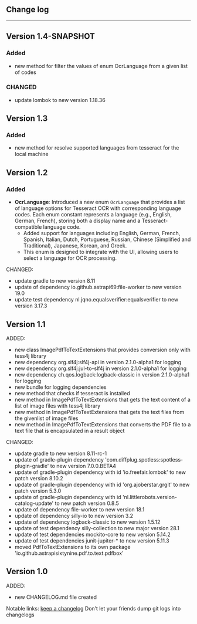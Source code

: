 ## Change log
----------------------

Version 1.4-SNAPSHOT
-------------

### Added

- new method for filter the values of enum OcrLanguage from a given list of codes


### CHANGED

- update lombok to new version 1.18.36

Version 1.3
-------------

### Added

- new method for resolve supported languages from tesseract for the local machine

Version 1.2
-------------

### Added
- **OcrLanguage**: Introduced a new enum `OcrLanguage` that provides a list of language options for Tesseract OCR with corresponding language codes. Each enum constant represents a language (e.g., English, German, French), storing both a display name and a Tesseract-compatible language code.
    - Added support for languages including English, German, French, Spanish, Italian, Dutch, Portuguese, Russian, Chinese (Simplified and Traditional), Japanese, Korean, and Greek.
    - This enum is designed to integrate with the UI, allowing users to select a language for OCR processing.

CHANGED:

- update gradle to new version 8.11
- update of dependency io.github.astrapi69:file-worker to new version 19.0
- update test dependency nl.jqno.equalsverifier:equalsverifier to new version 3.17.3

Version 1.1
-------------

ADDED:

- new class ImagePdfToTextExtensions that provides conversion only with tess4j library
- new dependency org.slf4j:slf4j-api in version 2.1.0-alpha1 for logging
- new dependency org.slf4j:jul-to-slf4j in version 2.1.0-alpha1 for logging
- new dependency ch.qos.logback:logback-classic in version 2.1.0-alpha1 for logging
- new bundle for logging dependencies
- new method that checks if tesseract is installed
- new method in ImagePdfToTextExtensions that gets the text content of a list of image files with tess4j library
- new method in ImagePdfToTextExtensions that gets the text files from the givenlist of image files
- new method in ImagePdfToTextExtensions that converts the PDF file to a text file that is encapsulated in a result object

CHANGED:

- update gradle to new version 8.11-rc-1
- update of gradle-plugin dependency 'com.diffplug.spotless:spotless-plugin-gradle' to new version 7.0.0.BETA4
- update of gradle-plugin dependency with id 'io.freefair.lombok' to new patch version 8.10.2
- update of gradle-plugin dependency with id 'org.ajoberstar.grgit' to new patch version 5.3.0
- update of gradle-plugin dependency with id 'nl.littlerobots.version-catalog-update' to new patch version 0.8.5
- update of dependency file-worker to new version 18.1
- update of dependency silly-io to new version 3.2
- update of dependency logback-classic to new version 1.5.12
- update of test dependency silly-collection to new major version 28.1
- update of test dependencies mockito-core to new version 5.14.2
- update of test dependencies junit-jupiter-* to new version 5.11.3
- moved PdfToTextExtensions to its own package 'io.github.astrapisixtynine.pdf.to.text.pdfbox'

Version 1.0
-------------

ADDED:

- new CHANGELOG.md file created

Notable links:
[keep a changelog](http://keepachangelog.com/en/1.0.0/) Don’t let your friends dump git logs into changelogs
